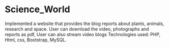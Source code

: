 # Science_World
Implemented a website that provides the blog reports about plants, animals, research and space. User can download the video, photographs and reports as pdf, User can also stream video blogs Technologies used: PHP, Html, css, Bootstrap, MySQL.
